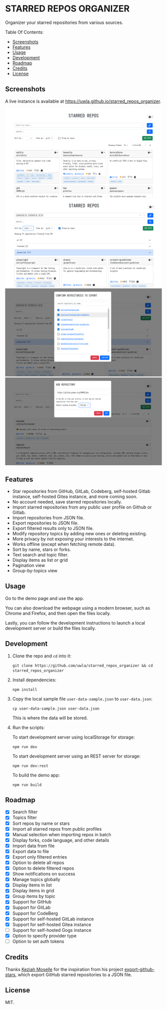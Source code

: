 # STARRED REPOS ORGANIZER

Organizer your starred repositories from various sources.

Table Of Contents:

- [Screenshots](#screenshots)
- [Features](#features)
- [Usage](#usage)
- [Development](#development)
- [Roadmap](#roadmap)
- [Credits](#credits)
- [License](#license)

## Screenshots

A live instance is available at <https://uwla.github.io/starred_repos_organizer>.

![Starred Repos Organizer Screenshot 1](./assets/starred_repos_organizer_01.png)
![Starred Repos Organizer Screenshot 2](./assets/starred_repos_organizer_02.png)
![Starred Repos Organizer Screenshot 3](./assets/starred_repos_organizer_03.png)
![Starred Repos Organizer Screenshot 4](./assets/starred_repos_organizer_04.png)

## Features

- Star repositories from GitHub, GitLab, Codeberg, self-hosted Gitlab instance,
  self-hosted Gitea instance, and more coming soon.
- No account needed, save starred repositories locally.
- Import starred repositories from any public user profile on Github or Gitlab.
- Import repositories from JSON file.
- Export repositories to JSON file.
- Export filtered results only to JSON file.
- Modify repository topics by adding new ones or deleting existing.
- More privacy by not exposing your interests to the internet.
- Works offline (except when fetching remote data).
- Sort by name, stars or forks.
- Text search and topic filter.
- Display items as list or grid
- Pagination view
- Group-by-topics view

## Usage

Go to the demo page and use the app.

You can also download the webpage using a modern browser, such as Chrome and
Firefox, and then open the files locally.

Lastly, you can follow the development instructions to launch a local
development server or build the files locally.

## Development

1. Clone the repo and `cd` into it:

    ```shell
    git clone https://github.com/uwla/starred_repos_organizer && cd starred_repos_organizer
    ```

2. Install dependencies:

    ```shell
    npm install
    ```

3. Copy the local sample file `user-data-sample.json` to `user-data.json`:

    ```shell
    cp user-data-sample.json user-data.json
    ```

    This is where the data will be stored.

4. Run the scripts:

    To start development server using localStorage for storage:

    ```shell
    npm run dev
    ```

    To start development server using an REST server for storage:

    ```shell
    npm run dev:rest
    ```

    To build the demo app:

    ```shell
    npm run build
    ```

## Roadmap

- [x] Search filter
- [x] Topics filter
- [x] Sort repos by name or stars
- [x] Import all starred repos from public profiles
- [x] Manual selection when importing repos in batch
- [x] Display forks, code language, and other details
- [x] Import data from file
- [x] Export data to file
- [x] Export only filtered entries
- [x] Option to delete all repos
- [x] Option to delete filtered repos
- [x] Show notifications on success
- [x] Manage topics globally
- [x] Display items in list
- [x] Display items in grid
- [x] Group items by topic
- [x] Support for GitHub
- [x] Support for GitLab
- [x] Support for CodeBerg
- [x] Support for self-hosted GitLab instance
- [x] Support for self-hosted Gitea instance
- [ ] Support for self-hosted Gogs instance
- [x] Option to specify provider type
- [ ] Option to set auth tokens

## Credits

Thanks [Keziah Moselle](https://github.com/KeziahMoselle) for the
inspiration from his project [export-github-stars](https://github.com/KeziahMoselle/export-github-stars), which export GitHub starred repositories to a JSON file.

## License

MIT.
